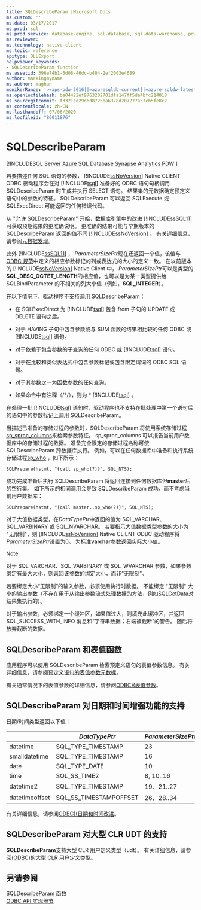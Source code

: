 ```yaml
---
title: SQLDescribeParam |Microsoft Docs
ms.custom: ''
ms.date: 03/17/2017
ms.prod: sql
ms.prod_service: database-engine, sql-database, sql-data-warehouse, pdw
ms.reviewer: ''
ms.technology: native-client
ms.topic: reference
apitype: DLLExport
helpviewer_keywords:
- SQLDescribeParam function
ms.assetid: 396e74b1-5d08-46dc-b404-2ef2003e4689
author: markingmyname
ms.author: maghan
monikerRange: '>=aps-pdw-2016||=azuresqldb-current||=azure-sqldw-latest||>=sql-server-2016||=sqlallproducts-allversions||>=sql-server-linux-2017||=azuresqldb-mi-current'
ms.openlocfilehash: ba04422ef9763202701dfa147ff5da4bfc214018
ms.sourcegitcommit: f3321ed29d6d8725ba6378d207277a57cb5fe8c2
ms.contentlocale: zh-CN
ms.lasthandoff: 07/06/2020
ms.locfileid: "86011876"
---
```

# <a name="sqldescribeparam"></a>SQLDescribeParam
[!INCLUDE[SQL Server Azure SQL Database Synapse Analytics PDW ](../../includes/applies-to-version/sql-asdb-asdbmi-asa-pdw.md)]

  若要描述任何 SQL 语句的参数， [!INCLUDE[ssNoVersion](../../includes/ssnoversion-md.md)] Native CLIENT ODBC 驱动程序会在对 [!INCLUDE[tsql](../../includes/tsql-md.md)] 准备好的 ODBC 语句句柄调用 SQLDescribeParam 时生成并执行 SELECT 语句。 结果集的元数据确定预定义语句中的参数的特征。 SQLDescribeParam 可以返回 SQLExecute 或 SQLExecDirect 可能返回的任何错误代码。  
  
 从 "允许 SQLDescribeParam" 开始，数据库引擎中的改进 [!INCLUDE[ssSQL11](../../includes/sssql11-md.md)] 可获取预期结果的更准确说明。 更准确的结果可能与早期版本的 SQLDescribeParam 返回的值不同 [!INCLUDE[ssNoVersion](../../includes/ssnoversion-md.md)] 。 有关详细信息，请参阅[元数据发现](../../relational-databases/native-client/features/metadata-discovery.md)。  
  
 此外 [!INCLUDE[ssSQL11](../../includes/sssql11-md.md)] ， *ParameterSizePtr*现在还返回一个值，该值与[ODBC 规范](https://go.microsoft.com/fwlink/?LinkId=207044)中定义的相应参数标记的列或表达式的大小的定义一致。 在以前版本的 [!INCLUDE[ssNoVersion](../../includes/ssnoversion-md.md)] Native Client 中， *ParameterSizePtr*可以是类型的**SQL_DESC_OCTET_LENGTH**的相应值，也可以是为某一类型提供给 SQLBindParameter 的不相关的列大小值（例如，**SQL_INTEGER**）。  
  
 在以下情况下，驱动程序不支持调用 SQLDescribeParam：  
  
-   在 SQLExecDirect 为 [!INCLUDE[tsql](../../includes/tsql-md.md)] 包含 from 子句的 UPDATE 或 DELETE 语句之后。  
  
-   对于 HAVING 子句中包含参数或与 SUM 函数的结果相比较的任何 ODBC 或 [!INCLUDE[tsql](../../includes/tsql-md.md)] 语句。  
  
-   对于依赖于包含参数的子查询的任何 ODBC 或 [!INCLUDE[tsql](../../includes/tsql-md.md)] 语句。  
  
-   对于在比较和类似表达式中包含参数标记或包含限定谓词的 ODBC SQL 语句。  
  
-   对于其参数之一为函数参数的任何查询。  
  
-   如果命令中有注释（/*/），则为 \* [!INCLUDE[tsql](../../includes/tsql-md.md)] 。  
  
 在处理一批 [!INCLUDE[tsql](../../includes/tsql-md.md)] 语句时，驱动程序也不支持在批处理中第一个语句后的语句中的参数标记上调用 SQLDescribeParam。  
  
 当描述已准备的存储过程的参数时，SQLDescribeParam 将使用系统存储过程[sp_sproc_columns](../../relational-databases/system-stored-procedures/sp-sproc-columns-transact-sql.md)来检索参数特征。 sp_sproc_columns 可以报告当前用户数据库中的存储过程的数据。 准备完全限定的存储过程名称可使 SQLDescribeParam 跨数据库执行。 例如，可以在任何数据库中准备和执行系统存储过程[sp_who](../../relational-databases/system-stored-procedures/sp-who-transact-sql.md) ，如下所示：  
  
```  
SQLPrepare(hstmt, "{call sp_who(?)}", SQL_NTS);  
```  
  
 成功完成准备后执行 SQLDescribeParam 将返回连接到任何数据库但**master**后的空行集。 如下所示的相同调用会导致 SQLDescribeParam 成功，而不考虑当前用户数据库：  
  
```  
SQLPrepare(hstmt, "{call master..sp_who(?)}", SQL_NTS);  
```  
  
 对于大值数据类型，在*DataTypePtr*中返回的值为 SQL_VARCHAR、SQL_VARBINARY 或 SQL_NVARCHAR。 若要指示大值数据类型参数的大小为 "无限制"，则 [!INCLUDE[ssNoVersion](../../includes/ssnoversion-md.md)] Native CLIENT ODBC 驱动程序将*ParameterSizePtr*设置为0。 为标准**varchar**参数返回实际大小值。  
  
> [!NOTE]  
>  对于 SQL_VARCHAR、SQL_VARBINARY 或 SQL_WVARCHAR 参数，如果参数绑定有最大大小，则返回该参数的绑定大小，而非“无限制”。  
  
 若要绑定大小“无限制”的输入参数，必须使用执行时数据。 不能绑定 "无限制" 大小的输出参数（不存在用于从输出参数流式处理数据的方法，例如[SQLGetData](../../relational-databases/native-client-odbc-api/sqlgetdata.md)对结果集执行的）。  
  
 对于输出参数，必须绑定一个缓冲区，如果值过大，则填充此缓冲区，并返回 SQL_SUCCESS_WITH_INFO 消息和“字符串数据；右端被截断”的警告。 随后将放弃截断的数据。  
  
## <a name="sqldescribeparam-and-table-valued-parameters"></a>SQLDescribeParam 和表值函数  
 应用程序可以使用 SQLDescribeParam 检索预定义语句的表值参数信息。 有关详细信息，请参阅[预定义语句的表值参数元数据](../../relational-databases/native-client-odbc-table-valued-parameters/table-valued-parameter-metadata-for-prepared-statements.md)。  
  
 有关通常情况下的表值参数的详细信息，请参阅[ODBC&#41;&#40;表值参数](../../relational-databases/native-client-odbc-table-valued-parameters/table-valued-parameters-odbc.md)。  
  
## <a name="sqldescribeparam-support-for-enhanced-date-and-time-features"></a>SQLDescribeParam 对日期和时间增强功能的支持  
 日期/时间类型返回以下值：  
  
||*DataTypePtr*|*ParameterSizePtr*|*DecimalDigitsPtr*|  
|-|-------------------|------------------------|------------------------|  
|datetime|SQL_TYPE_TIMESTAMP|23|3|  
|smalldatetime|SQL_TYPE_TIMESTAMP|16|0|  
|date|SQL_TYPE_DATE|10|0|  
|time|SQL_SS_TIME2|8, 10..16|0..7|  
|datetime2|SQL_TYPE_TIMESTAMP|19、21..27|0..7|  
|datetimeoffset|SQL_SS_TIMESTAMPOFFSET|26、28..34|0..7|  
  
 有关详细信息，请参阅[ODBC&#41;&#40;日期和时间改进](../../relational-databases/native-client-odbc-date-time/date-and-time-improvements-odbc.md)。  
  
## <a name="sqldescribeparam-support-for-large-clr-udts"></a>SQLDescribeParam 对大型 CLR UDT 的支持  
 **SQLDescribeParam**支持大型 CLR 用户定义类型（udt）。 有关详细信息，请参阅[&#40;ODBC&#41;的大型 CLR 用户定义类型](../../relational-databases/native-client/odbc/large-clr-user-defined-types-odbc.md)。  
  
## <a name="see-also"></a>另请参阅  
 [SQLDescribeParam 函数](https://go.microsoft.com/fwlink/?LinkId=59339)   
 [ODBC API 实现细节](../../relational-databases/native-client-odbc-api/odbc-api-implementation-details.md)  
  
  
